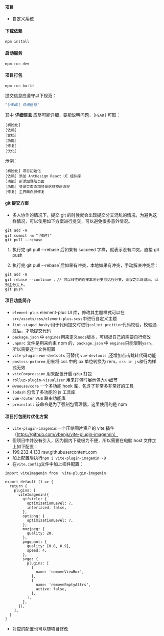 #### 项目

- 自定义系统

#### 下载依赖

```
npm install
```

#### 启动服务

```
npm run dev
```

#### 项目打包

```
npm run build
```

提交信息应遵守以下规范：

```bash
"[HEAD] 详细信息"
```

其中 **详细信息** 应尽可能详细，要能说明问题，`[HEAD]` 可取：

```
[初始化]
[依赖]
[文档]
[功能]
[修复]
[优化]
```

示例：

```
[初始化] 项目初始化
[依赖] 添加 AntDesign React UI 组件库
[功能] 新添加登陆页面
[功能] 登录页面添加登录信息校验流程
[修复] 主界面白屏修复
```

#### git 提交方案

- 多人协作的情况下，提交 git 的时候就会出现提交分支混乱的情况，为避免这样情况，可以使用如下方案进行提交，可以避免很多意外情况。

```
git add -A
git commit -m "[描述]"
git pull --rebase

```

1. 执行完 git pull --rebase 后如果有 succeed 字样，就表示没有冲突，直接 git push

2. 执行完 git pull --rebase`后如果有冲突，本地如果有冲突，手动解决冲突后：

```
git add -A
git rebase --continue ，// 可以线性的连接本地分支与远程分支，无误之后就退出，回到主分支上。
git push
```

#### 项目功能简介

- `element-plus` element-plus UI 库，修改其主题样式可以在`src/assets/css/element-plus.scss`中进行自定义主题
- `lint-staged husky`:用于代码提交时进行`eslint prettier`代码校验，校验通过后，才能提交代码
- `package.json` 中 `engines`用来定义`node`版本，可根据自己的需要自行修改
- `.npmrc` 文件是用来约束 npm 的，`package.json` 中 `engines`只能限制`yarn`，所以需要这个文件配置
- `vite-plugin-vue-devtools` 可替代 `vue-devtools` ,还增加点击跳转代码功能
- `postcss-pxtorem` 用来将 css 中的 px 单位转换为 rem，`css in js`和行内样式无效
- `viteCompression` 用来配置开启 gzip 打包
- `rollup-plugin-visualizer` 用来打包时展示包大小细节
- `@vueuse/core` 一个多功能 hook 库，包含了非常多非常好的工具
- `lodash` 包含了多功能的 js 工具库
- `vue-router` vue 路由功能库
- `preinstall` 该命令是为了强制包管理器，这里使用的是 npm

#### 项目打包图片优化方案

- `vite-plugin-imagemin`:一个压缩图片资产的 vite 插件 （https://github.com/vbenjs/vite-plugin-imagemin）
- 但项目中并没有引入，因为国内下载极为不便，所以需要在电脑 host 文件加上如下配置：
- 199.232.4.133 raw.githubusercontent.com
- 加上配置后执行`npm i vite-plugin-imagemin -D`
- 在`vite.config`文件中加上插件配置：

```
import viteImagemin from 'vite-plugin-imagemin'

export default () => {
  return {
    plugins: [
      viteImagemin({
        gifsicle: {
          optimizationLevel: 7,
          interlaced: false,
        },
        optipng: {
          optimizationLevel: 7,
        },
        mozjpeg: {
          quality: 20,
        },
        pngquant: {
          quality: [0.8, 0.9],
          speed: 4,
        },
        svgo: {
          plugins: [
            {
              name: 'removeViewBox',
            },
            {
              name: 'removeEmptyAttrs',
              active: false,
            },
          ],
        },
      }),
    ],
  }
}
```

- 对应的配置也可以随项目修改
